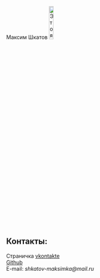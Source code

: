 <!doctype>
<html>
  <head>
    <meta charset="utf-8">
    <title>Моя личная страничка</title>
  </head>
  <body>
    <left<h1>Максим Шкатов</h1></left>
    <left><img alt="Это я" width="15%" scr="me.jpg"></left>
    <br/>
    <h2>Контакты:</h2>
    Страничка <a href=https://https://vk.com/id504524604/username/>vkontakte</a>
    <br/>
    <a href=https://https://github.com/MAXim-Shkatov123-creator/username>Github</a>
    <br/>
    E-mail: <i>shkatov-maksimka@mail.ru</i>
  </body>
</html>




